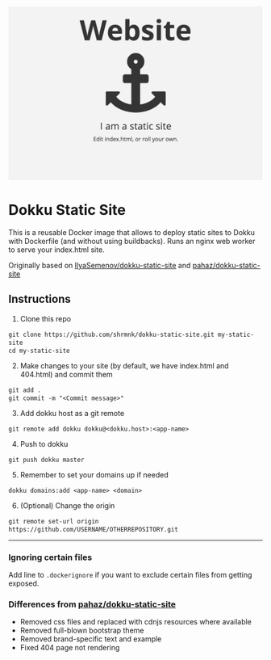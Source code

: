 ![example](./example.png)

# Dokku Static Site

This is a reusable Docker image that allows to deploy static sites to Dokku with Dockerfile (and without using buildbacks). Runs an nginx web worker to serve your index.html site.

Originally based on [IlyaSemenov/dokku-static-site](https://github.com/IlyaSemenov/dokku-static-site) and [pahaz/dokku-static-site](https://github.com/pahaz/dokku-static-site)

## Instructions

1. Clone this repo

```
git clone https://github.com/shrmnk/dokku-static-site.git my-static-site
cd my-static-site
```

2. Make changes to your site (by default, we have index.html and 404.html) and commit them

```
git add .
git commit -m "<Commit message>"
```

3. Add dokku host as a git remote

```
git remote add dokku dokku@<dokku.host>:<app-name>
```

4. Push to dokku

```
git push dokku master
```

5. Remember to set your domains up if needed

```
dokku domains:add <app-name> <domain>
```

6. (Optional) Change the origin

```
git remote set-url origin https://github.com/USERNAME/OTHERREPOSITORY.git
```

---

### Ignoring certain files

Add line to `.dockerignore` if you want to exclude certain files from getting exposed.

### Differences from [pahaz/dokku-static-site](https://github.com/pahaz/dokku-static-site)

- Removed css files and replaced with cdnjs resources where available
- Removed full-blown bootstrap theme
- Removed brand-specific text and example
- Fixed 404 page not rendering
